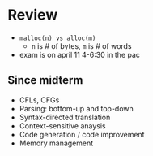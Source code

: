 # Review

- `malloc(n) vs alloc(m)`
  - `n` is # of bytes, `m` is # of words
- exam is on april 11 4-6:30 in the pac

## Since midterm

- CFLs, CFGs
- Parsing: bottom-up and top-down
- Syntax-directed translation
- Context-sensitive anaysis
- Code generation / code improvement
- Memory management